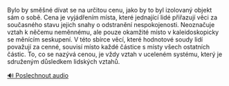 
Bylo by směšné dívat se na určitou cenu, jako by to byl izolovaný objekt sám o sobě. Cena je vyjádřením místa, které jednající lidé přiřazují věci za současného stavu jejich snahy o odstranění nespokojenosti. Neoznačuje vztah k něčemu neměnnému, ale pouze okamžité místo v kaleidoskopicky se měnícím seskupení. V této sbírce věcí, které hodnotové soudy lidí považují za cenné, souvisí místo každé částice s místy všech ostatních částic. To, co se nazývá cenou, je vždy vztah v uceleném systému, který je sdruženým důsledkem lidských vztahů.

[🔊 Poslechnout audio](/data/7-paragraphs/audio/chapter_72/para_003-Bylo-by-smn-dvat-se-na-uritou-cenu-jako-by-t.mp3)
